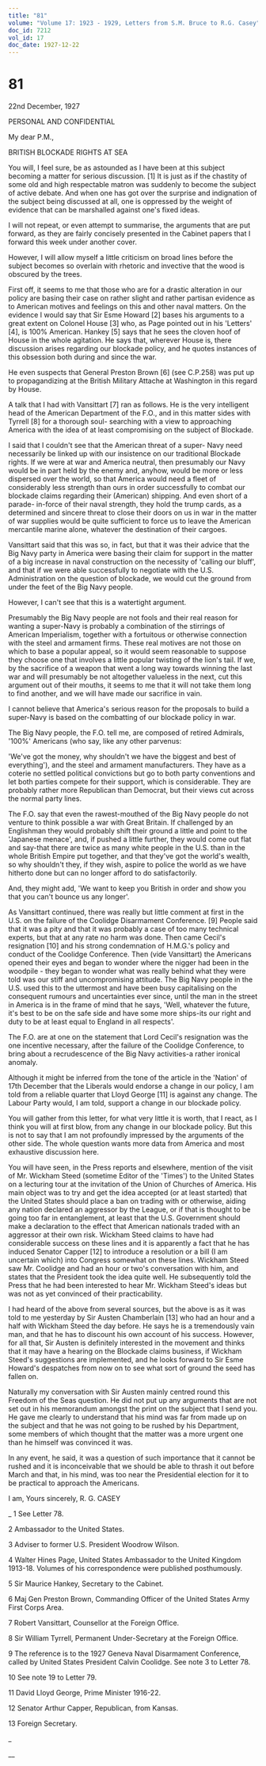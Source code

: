 ```yaml
---
title: "81"
volume: "Volume 17: 1923 - 1929, Letters from S.M. Bruce to R.G. Casey"
doc_id: 7212
vol_id: 17
doc_date: 1927-12-22
---
```


# 81

22nd December, 1927

PERSONAL AND CONFIDENTIAL

My dear P.M.,

BRITISH BLOCKADE RIGHTS AT SEA

You will, I feel sure, be as astounded as I have been at this subject becoming a matter for serious discussion. [1] It is just as if the chastity of some old and high respectable matron was suddenly to become the subject of active debate. And when one has got over the surprise and indignation of the subject being discussed at all, one is oppressed by the weight of evidence that can be marshalled against one's fixed ideas.

I will not repeat, or even attempt to summarise, the arguments that are put forward, as they are fairly concisely presented in the Cabinet papers that I forward this week under another cover.

However, I will allow myself a little criticism on broad lines before the subject becomes so overlain with rhetoric and invective that the wood is obscured by the trees.

First off, it seems to me that those who are for a drastic alteration in our policy are basing their case on rather slight and rather partisan evidence as to American motives and feelings on this and other naval matters. On the evidence I would say that Sir Esme Howard [2] bases his arguments to a great extent on Colonel House [3] who, as Page pointed out in his 'Letters' [4], is 100% American. Hankey [5] says that he sees the cloven hoof of House in the whole agitation. He says that, wherever House is, there discussion arises regarding our blockade policy, and he quotes instances of this obsession both during and since the war.

He even suspects that General Preston Brown [6] (see C.P.258) was put up to propagandizing at the British Military Attache at Washington in this regard by House.

A talk that I had with Vansittart [7] ran as follows. He is the very intelligent head of the American Department of the F.O., and in this matter sides with Tyrrell [8] for a thorough soul- searching with a view to approaching America with the idea of at least compromising on the subject of Blockade.

I said that I couldn't see that the American threat of a super- Navy need necessarily be linked up with our insistence on our traditional Blockade rights. If we were at war and America neutral, then presumably our Navy would be in part held by the enemy and, anyhow, would be more or less dispersed over the world, so that America would need a fleet of considerably less strength than ours in order successfully to combat our blockade claims regarding their (American) shipping. And even short of a parade- in-force of their naval strength, they hold the trump cards, as a determined and sincere threat to close their doors on us in war in the matter of war supplies would be quite sufficient to force us to leave the American mercantile marine alone, whatever the destination of their cargoes.

Vansittart said that this was so, in fact, but that it was their advice that the Big Navy party in America were basing their claim for support in the matter of a big increase in naval construction on the necessity of 'calling our bluff', and that if we were able successfully to negotiate with the U.S. Administration on the question of blockade, we would cut the ground from under the feet of the Big Navy people.

However, I can't see that this is a watertight argument.

Presumably the Big Navy people are not fools and their real reason for wanting a super-Navy is probably a combination of the stirrings of American Imperialism, together with a fortuitous or otherwise connection with the steel and armament firms. These real motives are not those on which to base a popular appeal, so it would seem reasonable to suppose they choose one that involves a little popular twisting of the lion's tail. If we, by the sacrifice of a weapon that went a long way towards winning the last war and will presumably be not altogether valueless in the next, cut this argument out of their mouths, it seems to me that it will not take them long to find another, and we will have made our sacrifice in vain.

I cannot believe that America's serious reason for the proposals to build a super-Navy is based on the combatting of our blockade policy in war.

The Big Navy people, the F.O. tell me, are composed of retired Admirals, '100%' Americans (who say, like any other parvenus:

'We've got the money, why shouldn't we have the biggest and best of everything'), and the steel and armament manufacturers. They have as a coterie no settled political convictions but go to both party conventions and let both parties compete for their support, which is considerable. They are probably rather more Republican than Democrat, but their views cut across the normal party lines.

The F.O. say that even the rawest-mouthed of the Big Navy people do not venture to think possible a war with Great Britain. If challenged by an Englishman they would probably shift their ground a little and point to the 'Japanese menace', and, if pushed a little further, they would come out flat and say-that there are twice as many white people in the U.S. than in the whole British Empire put together, and that they've got the world's wealth, so why shouldn't they, if they wish, aspire to police the world as we have hitherto done but can no longer afford to do satisfactorily.

And, they might add, 'We want to keep you British in order and show you that you can't bounce us any longer'.

As Vansittart continued, there was really but little comment at first in the U.S. on the failure of the Coolidge Disarmament Conference. [9] People said that it was a pity and that it was probably a case of too many technical experts, but that at any rate no harm was done. Then came Cecil's resignation [10] and his strong condemnation of H.M.G.'s policy and conduct of the Coolidge Conference. Then (vide Vansittart) the Americans opened their eyes and began to wonder where the nigger had been in the woodpile - they began to wonder what was really behind what they were told was our stiff and uncompromising attitude. The Big Navy people in the U.S. used this to the uttermost and have been busy capitalising on the consequent rumours and uncertainties ever since, until the man in the street in America is in the frame of mind that he says, 'Well, whatever the future, it's best to be on the safe side and have some more ships-its our right and duty to be at least equal to England in all respects'.

The F.O. are at one on the statement that Lord Cecil's resignation was the one incentive necessary, after the failure of the Coolidge Conference, to bring about a recrudescence of the Big Navy activities-a rather ironical anomaly.

Although it might be inferred from the tone of the article in the 'Nation' of 17th December that the Liberals would endorse a change in our policy, I am told from a reliable quarter that Lloyd George [11] is against any change. The Labour Party would, I am told, support a change in our blockade policy.

You will gather from this letter, for what very little it is worth, that I react, as I think you will at first blow, from any change in our blockade policy. But this is not to say that I am not profoundly impressed by the arguments of the other side. The whole question wants more data from America and most exhaustive discussion here.

You will have seen, in the Press reports and elsewhere, mention of the visit of Mr. Wickham Steed (sometime Editor of the 'Times') to the United States on a lecturing tour at the invitation of the Union of Churches of America. His main object was to try and get the idea accepted (or at least started) that the United States should place a ban on trading with or otherwise, aiding any nation declared an aggressor by the League, or if that is thought to be going too far in entanglement, at least that the U.S. Government should make a declaration to the effect that American nationals traded with an aggressor at their own risk. Wickham Steed claims to have had considerable success on these lines and it is apparently a fact that he has induced Senator Capper [12] to introduce a resolution or a bill (I am uncertain which) into Congress somewhat on these lines. Wickham Steed saw Mr. Coolidge and had an hour or two's conversation with him, and states that the President took the idea quite well. He subsequently told the Press that he had been interested to hear Mr. Wickham Steed's ideas but was not as yet convinced of their practicability.

I had heard of the above from several sources, but the above is as it was told to me yesterday by Sir Austen Chamberlain [13] who had an hour and a half with Wickham Steed the day before. He says he is a tremendously vain man, and that he has to discount his own account of his success. However, for all that, Sir Austen is definitely interested in the movement and thinks that it may have a hearing on the Blockade claims business, if Wickham Steed's suggestions are implemented, and he looks forward to Sir Esme Howard's despatches from now on to see what sort of ground the seed has fallen on.

Naturally my conversation with Sir Austen mainly centred round this Freedom of the Seas question. He did not put up any arguments that are not set out in his memorandum amongst the print on the subject that I send you. He gave me clearly to understand that his mind was far from made up on the subject and that he was not going to be rushed by his Department, some members of which thought that the matter was a more urgent one than he himself was convinced it was.

In any event, he said, it was a question of such importance that it cannot be rushed and it is inconceivable that we should be able to thrash it out before March and that, in his mind, was too near the Presidential election for it to be practical to approach the Americans.

I am, Yours sincerely, R. G. CASEY 

_ 1 See Letter 78.

2 Ambassador to the United States.

3 Adviser to former U.S. President Woodrow Wilson.

4 Walter Hines Page, United States Ambassador to the United Kingdom 1913-18. Volumes of his correspondence were published posthumously.

5 Sir Maurice Hankey, Secretary to the Cabinet.

6 Maj Gen Preston Brown, Commanding Officer of the United States Army First Corps Area.

7 Robert Vansittart, Counsellor at the Foreign Office.

8 Sir William Tyrrell, Permanent Under-Secretary at the Foreign Office.

9 The reference is to the 1927 Geneva Naval Disarmament Conference, called by United States President Calvin Coolidge. See note 3 to Letter 78.

10 See note 19 to Letter 79.

11 David Lloyd George, Prime Minister 1916-22.

12 Senator Arthur Capper, Republican, from Kansas.

13 Foreign Secretary.

_

__

